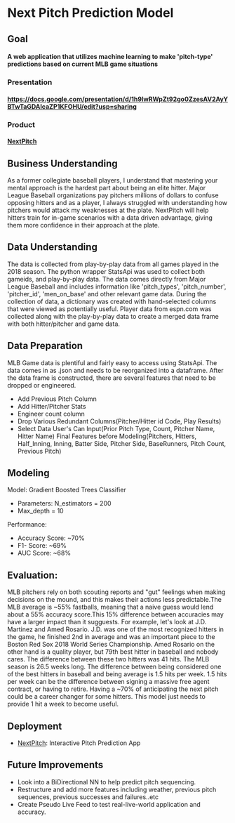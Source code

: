 # Next Pitch Prediction Model
## Goal 
#### A web application that utilizes machine learning to make 'pitch-type' predictions based on current MLB game situations
### Presentation 
#### https://docs.google.com/presentation/d/1h9lwRWpZt92go0ZzesAV2AyYBTwTaGDAlcaZP1KFOHU/edit?usp=sharing
### Product 
#### [NextPitch](www.nextpitch.online)

## Business Understanding
As a former collegiate baseball players, I understand that mastering your mental approach is the hardest part about being an elite hitter. Major League Baseball organizations pay pitchers millions of dollars to confuse opposing hitters and as a player, I always struggled with understanding how pitchers would attack my weaknesses at the plate. NextPitch will help hitters train for in-game scenarios with a data driven advantage, giving them more confidence in their approach at the plate.


## Data Understanding
The data is collected from play-by-play data from all games played in the 2018 season. The python wrapper StatsApi was used to collect both gameids, and play-by-play data. The data comes directly from Major League Baseball and includes information like 'pitch_types', 'pitch_number', 'pitcher_id', 'men_on_base' and other relevant game data. During the collection of data, a dictionary was created with hand-selected columns that were viewed as potentially useful. Player data from espn.com was collected along with the play-by-play data to create a merged data frame with both hitter/pitcher and game data.

## Data Preparation
MLB Game data is plentiful and fairly easy to access using StatsApi. The data comes in as .json and needs to be reorganized into a dataframe. After the data frame is constructed, there are several features that need to be dropped or engineered.
- Add Previous Pitch Column
- Add Hitter/Pitcher Stats
- Engineer count column
- Drop Various Redundant Columns(Pitcher/Hitter id Code, Play Results)
- Select Data User's Can Input(Prior Pitch Type, Count, Pitcher Name, Hitter Name)
Final Features before Modeling(Pitchers, Hitters, Half_Inning, Inning, Batter Side, Pitcher Side, BaseRunners, Pitch Count, Previous Pitch)


## Modeling
Model: Gradient Boosted Trees Classifier
- Parameters: N_estimators = 200
- Max_depth = 10

Performance: 
- Accuracy Score: ~70% 
- F1- Score: ~69% 
- AUC Score: ~68%

## Evaluation:
MLB pitchers rely on both scouting reports and "gut" feelings when making decisions on the mound, and this makes their actions less predictable.The MLB average is ~55% fastballs, meaning that a naive guess would lend about a 55% accuracy score.This 15% difference between accuracies may have a larger impact than it sugguests. For example, let's look at J.D. Martinez and Amed Rosario. J.D. was one of the most recognized hitters in the game, he finished 2nd in average and was an important piece to the Boston Red Sox 2018 World Series Championship. Amed Rosario on the other hand is a quality player, but 79th best hitter in baseball and nobody cares. The difference between these two hitters was 41 hits. The MLB season is 26.5 weeks long. The difference between being considered one of the best hitters in baseball and being average is 1.5 hits per week. 1.5 hits per week can be the difference between signing a massive free agent contract, or having to retire. Having a ~70% of anticipating the next pitch could be a career changer for some hitters. This model just needs to provide 1 hit a week to become useful.

## Deployment
- [NextPitch](www.nextpitch.online): Interactive Pitch Prediction App 

## Future Improvements
- Look into a BiDirectional NN to help predict pitch sequencing.
- Restructure and add more features including weather, previous pitch sequences, previous successes and failures..etc
- Create Pseudo Live Feed to test real-live-world application and accuracy. 
 




